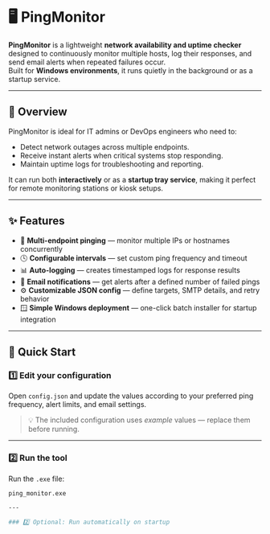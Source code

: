 # 🖥️ PingMonitor

**PingMonitor** is a lightweight **network availability and uptime checker** designed to continuously monitor multiple hosts, log their responses, and send email alerts when repeated failures occur.  
Built for **Windows environments**, it runs quietly in the background or as a startup service.

---

## 📘 Overview
PingMonitor is ideal for IT admins or DevOps engineers who need to:
- Detect network outages across multiple endpoints.
- Receive instant alerts when critical systems stop responding.
- Maintain uptime logs for troubleshooting and reporting.

It can run both **interactively** or as a **startup tray service**, making it perfect for remote monitoring stations or kiosk setups.

---

## ✨ Features
- 🔁 **Multi-endpoint pinging** — monitor multiple IPs or hostnames concurrently  
- 🕓 **Configurable intervals** — set custom ping frequency and timeout  
- 📊 **Auto-logging** — creates timestamped logs for response results  
- 📧 **Email notifications** — get alerts after a defined number of failed pings  
- ⚙️ **Customizable JSON config** — define targets, SMTP details, and retry behavior  
- 🪟 **Simple Windows deployment** — one-click batch installer for startup integration

---

## 🚀 Quick Start

### 1️⃣ Edit your configuration
Open `config.json` and update the values according to your preferred ping frequency, alert limits, and email settings.  
> 💡 The included configuration uses *example* values — replace them before running.

---

### 2️⃣ Run the tool
Run the `.exe` file:
```bash
ping_monitor.exe

---

### 2️⃣ Optional: Run automatically on startup


